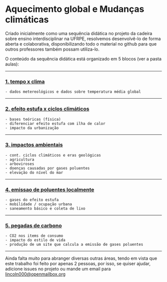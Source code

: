 # Aquecimento global e Mudanças climáticas

Criado inicialmente como uma sequência didática no projeto da cadeira sobre ensino interdisciplinar na UFRPE, resolvemos desenvolvê-lo de forma aberta e colaborativa, disponibilizando todo o material no github para que outros professores também possam utiliza-lo.

O conteúdo da sequência didática está organizado em 5 blocos (ver a pasta aulas):

---

### [1. tempo x clima](aulas/aula1/README.md)
    - dados metereológicos e dados sobre temperatura média global

---

### [2. efeito estufa x ciclos climáticos](aulas/aula2/README.md)
    - bases teóricas (física)
    - diferenciar efeito estufa com ilha de calor
    - impacto da urbanização

---

### [3. impactos ambientais](aulas/aula3/README.md)
    - cont. ciclos climáticos e eras geológicas
    - agricultura
    - arboviroses
    - doenças causadas por gases poluentes
    - elevação do nível do mar

---

### [4. emissao de poluentes localmente](aulas/aula4/README.md)
    - gases do efeito estufa
    - mobilidade / ocupação urbana
    - saneamento básico e coleta de lixo

---

### [5. pegadas de carbono](aulas/aula5/README.md)
    - CO2 nos items de consumo
    - impacto do estilo de vida
    - produção de um site que calcula a emissão de gases poluentes

---

Ainda falta muito para abranger diversas outras áreas, tendo em vista que este trabalho foi feito por apenas 2 pessoas, por isso, se quiser ajudar, adicione issues no projeto ou mande um email para [lincoln000@openmailbox.org](mailto:lincoln000@openmailbox.org)
